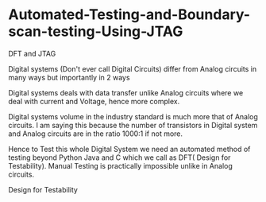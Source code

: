 # Automated-Testing-and-Boundary-scan-testing-Using-JTAG
DFT and JTAG

Digital systems (Don't ever call Digital Circuits) differ from Analog circuits in many ways but importantly in 2 ways

Digital systems deals with data transfer unlike Analog circuits where we deal with current and Voltage, hence more complex.

Digital systems volume in the industry standard is much more that of Analog circuits. I am saying this because the number of transistors in Digital system 
and Analog circuits are in the ratio 1000:1 if not more.

Hence to Test this whole Digital System we need an automated method of testing beyond Python Java and C which we call as DFT( Design for Testability).
Manual Testing is practically impossible unlike in Analog circuits.

Design for Testability

